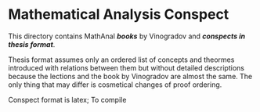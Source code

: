 # Mathematical Analysis Conspect

This directory contains MathAnal _**books**_ by Vinogradov and **_conspects in thesis format_**.

Thesis format assumes only an ordered list of concepts and theormes introduced with relations between them but without detailed descriptions because the lections and the book by Vinogradov are almost the same. 
The only thing that may differ is cosmetical changes of proof ordering.

Conspect format is latex; To compile 

